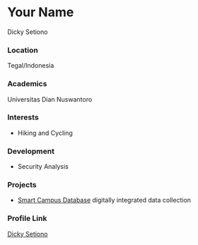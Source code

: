 # Your Name
Dicky Setiono
### Location

Tegal/Indonesia

### Academics

Universitas Dian Nuswantoro

### Interests

- Hiking and Cycling

### Development

- Security Analysis

### Projects

- [Smart Campus Database](https://github.com/SCDB-IPDN/keuanganV2) digitally integrated data collection

### Profile Link

[Dicky Setiono](https://github.com/Dicky1)

